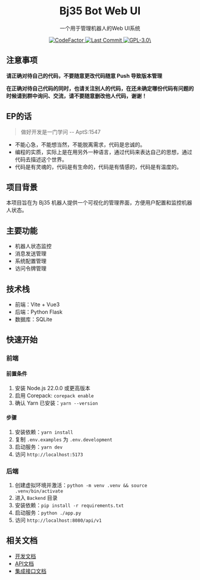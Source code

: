 <h1 align="center">
  Bj35 Bot Web UI
</h1>

<p align="center">
  一个用于管理机器人的Web UI系统  
</p>

<p align="center">
  <a href="https://www.codefactor.io/repository/github/cg8-5712/Bj35-bot/">
    <img src="https://www.codefactor.io/repository/github/cg8-5712/Bj35-bot/badge" alt="CodeFactor" />
  </a>

  <a href="https://github.com/cg8-5712/Bj35-bot/activity">
    <img src="https://img.shields.io/github/last-commit/cg8-5712/Bj35-bot/main" alt="Last Commit"/>
  </a>

  <a href="./LICENSE">
    <img src="https://img.shields.io/github/license/cg8-5712/Bj35-bot" alt="GPL-3.0\"/>
  </a>
</p>

## 注意事项

**请正确对待自己的代码，不要随意更改代码随意 Push 导致版本管理**  

**在正确对待自己代码的同时，也请关注别人的代码，在还未确定哪份代码有问题的时候请到群中询问、交流，请不要随意删改他人代码，谢谢！**

## EP的话

> 做好开发是一门学问          -- AptS:1547

- 不能心急，不能想当然，不能脱离需求，代码是忠诚的。
- 编程的实质，实际上是在用另外一种语言，通过代码来表达自己的思想，通过代码去描述这个世界。
- 代码是有灵魂的，代码是有生命的，代码是有情感的，代码是有温度的。

## 项目背景

本项目旨在为 Bj35 机器人提供一个可视化的管理界面，方便用户配置和监控机器人状态。

## 主要功能

- 机器人状态监控
- 消息发送管理
- 系统配置管理
- 访问令牌管理

## 技术栈

- 前端：Vite + Vue3
- 后端：Python Flask
- 数据库：SQLite

## 快速开始

### 前端

#### 前置条件

1. 安装 Node.js 22.0.0 或更高版本
2. 启用 Corepack: `corepack enable`
3. 确认 Yarn 已安装：`yarn --version`

#### 步骤

1. 安装依赖：`yarn install`
2. 复制 `.env.examples` 为 `.env.development`
3. 启动服务：`yarn dev`
4. 访问 `http://localhost:5173`

### 后端

1. 创建虚拟环境并激活：`python -m venv .venv && source .venv/bin/activate`
2. 进入 `Backend` 目录
3. 安装依赖：`pip install -r requirements.txt`
4. 启动服务：`python ./app.py`
5. 访问 `http://localhost:8080/api/v1`

## 相关文档

- [开发文档](docs/开发文档.md)
- [API文档](docs/api文档.txt)
- [集成接口文档](docs/云迹-UP机器人二次开发（集成）接口.pdf)

